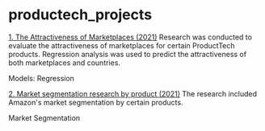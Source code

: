 # productech_projects

<a href="https://github.com/KainaraDm/productech_projects/tree/main/marketplaces_attractiveness">1. The Attractiveness of Marketplaces (2021)</a> Research was conducted to evaluate the attractiveness of marketplaces for certain ProductTech products. Regression analysis was used to predict the attractiveness of both marketplaces and countries.

Models: Regression

<a href="https://github.com/KainaraDm/productech_projects/tree/main/segmentation">2. Market segmentation research by product (2021)</a> The research included Amazon's market segmentation by certain products.

Market Segmentation

